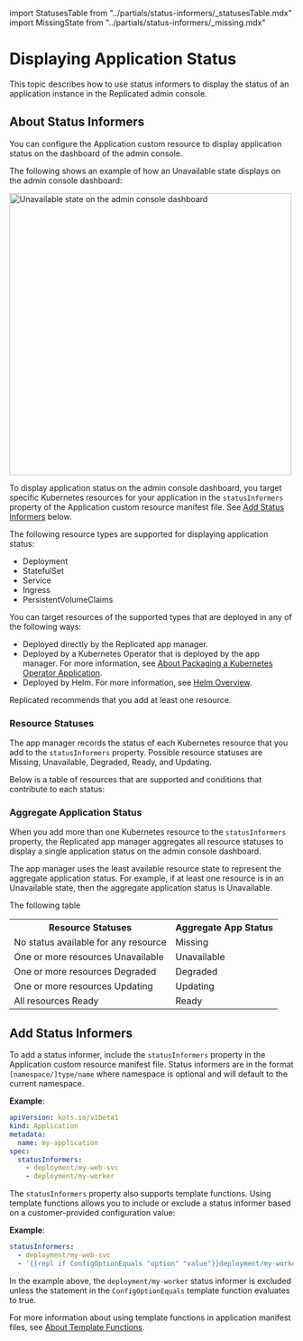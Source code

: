 import StatusesTable from "../partials/status-informers/_statusesTable.mdx"
import MissingState from "../partials/status-informers/_missing.mdx"

# Displaying Application Status

This topic describes how to use status informers to display the status of an application instance in the Replicated admin console.

## About Status Informers

You can configure the Application custom resource to display application status on the dashboard of the admin console.

The following shows an example of how an Unavailable state displays on the admin console dashboard:

<img src="/images/kotsadm-dashboard-appstatus.png" alt="Unavailable state on the admin console dashboard" width="500px"/>

To display application status on the admin console dashboard, you target specific Kubernetes resources for your application in the `statusInformers` property of the Application custom resource manifest file. See [Add Status Informers](#add-status-informers) below.

The following resource types are supported for displaying application status:

* Deployment
* StatefulSet
* Service
* Ingress
* PersistentVolumeClaims

You can target resources of the supported types that are deployed in any of the following ways:

* Deployed directly by the Replicated app manager.
* Deployed by a Kubernetes Operator that is deployed by the app manager. For more information, see [About Packaging a Kubernetes Operator Application](operator-packaging-about).
* Deployed by Helm. For more information, see [Helm Overview](helm-overview).

Replicated recommends that you add at least one resource.

### Resource Statuses

The app manager records the status of each Kubernetes resource that you add to the `statusInformers` property. Possible resource statuses are Missing, Unavailable, Degraded, Ready, and Updating.

<MissingState/>

Below is a table of resources that are supported and conditions that contribute to each status:

<StatusesTable/>

### Aggregate Application Status

When you add more than one Kubernetes resource to the `statusInformers` property, the Replicated app manager aggregates all resource statuses to display a single application status on the admin console dashboard.

The app manager uses the least available resource state to represent the aggregate application status. For example, if at least one resource is in an Unavailable state, then the aggregate application status is Unavailable.

The following table

<table>
  <tr>
    <th>Resource Statuses</th>
    <th>Aggregate App Status</th>
  </tr>
  <tr>
    <td>No status available for any resource</td>
    <td>Missing</td>
  </tr>
  <tr>
    <td>One or more resources Unavailable</td>
    <td>Unavailable</td>
  </tr>
  <tr>
    <td>One or more resources Degraded</td>
    <td>Degraded</td>
  </tr>
  <tr>
    <td>One or more resources Updating</td>
    <td>Updating</td>
  </tr>
  <tr>
    <td>All resources Ready</td>
    <td>Ready</td>
  </tr>
</table>

## Add Status Informers

To add a status informer, include the `statusInformers` property in the Application custom resource manifest file.
Status informers are in the format `[namespace/]type/name` where namespace is optional and will default to the current namespace.

**Example**:

```yaml
apiVersion: kots.io/v1beta1
kind: Application
metadata:
  name: my-application
spec:
  statusInformers:
    - deployment/my-web-svc
    - deployment/my-worker
```

The `statusInformers` property also supports template functions. Using template functions allows you to include or exclude a status informer based on a customer-provided configuration value:

**Example**:

```yaml
statusInformers:
  - deployment/my-web-svc
  - '{{repl if ConfigOptionEquals "option" "value"}}deployment/my-worker{{repl else}}{{repl end}}'
```

In the example above, the `deployment/my-worker` status informer is excluded unless the statement in the `ConfigOptionEquals` template function evaluates to true.

For more information about using template functions in application manifest files, see [About Template Functions](/reference/template-functions-about).
